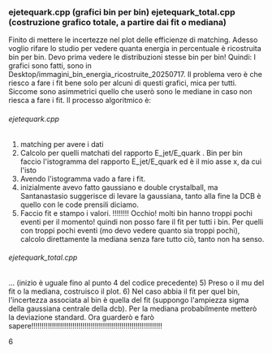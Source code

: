 ### ejetequark.cpp (grafici bin per bin) ejetequark_total.cpp (costruzione grafico totale, a partire dai fit o mediana)
Finito di mettere le incertezze nel plot delle efficienze di matching. Adesso voglio rifare lo studio per vedere quanta energia in percentuale è ricostruita bin per bin. Devo prima vedere le distribuzioni stesse bin per bin!
Quindi:
I grafici sono fatti, sono in Desktop/immagini_bin_energia_ricostruite_20250717. Il problema vero è che riesco a fare i fit bene solo per alcuni di questi grafici, mica per tutti. Siccome sono asimmetrici quello che userò sono le mediane in caso non riesca a fare i fit. Il processo algoritmico è:
###### ejetequark.cpp
1) matching per avere i dati
2) Calcolo per quelli matchati del rapporto E_jet/E_quark . Bin per bin faccio l'istogramma del rapporto E_jet/E_quark ed è il mio asse x, da cui l'isto
3) Avendo l'istogramma vado a fare i fit.
4) inizialmente avevo fatto gaussiano e double crystalball, ma Santanastasio suggerisce di levare la gaussiana, tanto alla fine la DCB è quello con le code prensili diciamo.
5) Faccio fit e stampo i valori. !!!!!!!! Occhio! molti bin hanno troppi pochi eventi per il momento! quindi non posso fare il fit per tutti i bin. Per quelli con troppi pochi eventi (mo devo vedere quanto sia troppi pochi), calcolo direttamente la mediana senza fare tutto ciò, tanto non ha senso.

###### ejetequark_total.cpp
... (inizio è uguale fino al punto 4 del codice precedente)
5) Preso o il mu del fit o la mediana, costruisco il plot. 
6) Nel caso abbia il fit per quel bin, l'incertezza associata al bin è quella del fit (suppongo l'ampiezza sigma della gaussiana centrale della dcb). Per la mediana probabilmente metterò la deviazione standard. Ora guarderò e farò sapere!!!!!!!!!!!!!!!!!!!!!!!!!!!!!!!!!!!!!!!!!!!!!!!!!!!!!!!!!!!!!!!!

6
